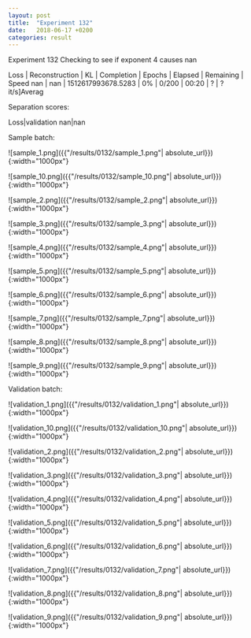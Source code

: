 ```yaml
---
layout: post
title:  "Experiment 132"
date:   2018-06-17 +0200
categories: result
---
```

Experiment 132
Checking to see if exponent 4 causes nan

Loss | Reconstruction | KL | Completion | Epochs | Elapsed | Remaining | Speed
nan | nan | 1512617993678.5283 | 0% | 0/200 | 00:20 | ? | ?it/s]Averag

Separation scores:

Loss|validation
nan|nan

Sample batch:

![sample_1.png]({{"/results/0132/sample_1.png"| absolute_url}}){:width="1000px"}

![sample_10.png]({{"/results/0132/sample_10.png"| absolute_url}}){:width="1000px"}

![sample_2.png]({{"/results/0132/sample_2.png"| absolute_url}}){:width="1000px"}

![sample_3.png]({{"/results/0132/sample_3.png"| absolute_url}}){:width="1000px"}

![sample_4.png]({{"/results/0132/sample_4.png"| absolute_url}}){:width="1000px"}

![sample_5.png]({{"/results/0132/sample_5.png"| absolute_url}}){:width="1000px"}

![sample_6.png]({{"/results/0132/sample_6.png"| absolute_url}}){:width="1000px"}

![sample_7.png]({{"/results/0132/sample_7.png"| absolute_url}}){:width="1000px"}

![sample_8.png]({{"/results/0132/sample_8.png"| absolute_url}}){:width="1000px"}

![sample_9.png]({{"/results/0132/sample_9.png"| absolute_url}}){:width="1000px"}

Validation batch:

![validation_1.png]({{"/results/0132/validation_1.png"| absolute_url}}){:width="1000px"}

![validation_10.png]({{"/results/0132/validation_10.png"| absolute_url}}){:width="1000px"}

![validation_2.png]({{"/results/0132/validation_2.png"| absolute_url}}){:width="1000px"}

![validation_3.png]({{"/results/0132/validation_3.png"| absolute_url}}){:width="1000px"}

![validation_4.png]({{"/results/0132/validation_4.png"| absolute_url}}){:width="1000px"}

![validation_5.png]({{"/results/0132/validation_5.png"| absolute_url}}){:width="1000px"}

![validation_6.png]({{"/results/0132/validation_6.png"| absolute_url}}){:width="1000px"}

![validation_7.png]({{"/results/0132/validation_7.png"| absolute_url}}){:width="1000px"}

![validation_8.png]({{"/results/0132/validation_8.png"| absolute_url}}){:width="1000px"}

![validation_9.png]({{"/results/0132/validation_9.png"| absolute_url}}){:width="1000px"}
